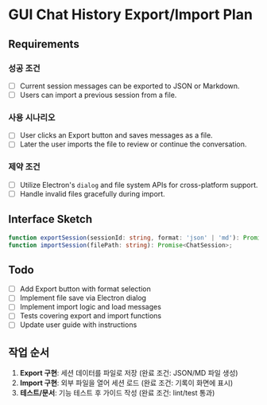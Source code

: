 # GUI Chat History Export/Import Plan

## Requirements

### 성공 조건
- [ ] Current session messages can be exported to JSON or Markdown.
- [ ] Users can import a previous session from a file.

### 사용 시나리오
- [ ] User clicks an Export button and saves messages as a file.
- [ ] Later the user imports the file to review or continue the conversation.

### 제약 조건
- [ ] Utilize Electron's `dialog` and file system APIs for cross-platform support.
- [ ] Handle invalid files gracefully during import.

## Interface Sketch
```typescript
function exportSession(sessionId: string, format: 'json' | 'md'): Promise<void>;
function importSession(filePath: string): Promise<ChatSession>;
```

## Todo
- [ ] Add Export button with format selection
- [ ] Implement file save via Electron dialog
- [ ] Implement import logic and load messages
- [ ] Tests covering export and import functions
- [ ] Update user guide with instructions

## 작업 순서
1. **Export 구현**: 세션 데이터를 파일로 저장 (완료 조건: JSON/MD 파일 생성)
2. **Import 구현**: 외부 파일을 열어 세션 로드 (완료 조건: 기록이 화면에 표시)
3. **테스트/문서**: 기능 테스트 후 가이드 작성 (완료 조건: lint/test 통과)
